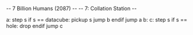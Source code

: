 -- 7 Billion Humans (2087) --
-- 7: Collation Station --

a:
step s
if s == datacube:
	pickup s
	jump b
endif
jump a
b:
c:
step s
if s == hole:
	drop
endif
jump c


